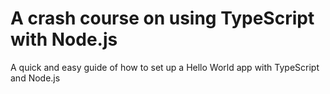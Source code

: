 # A crash course on using TypeScript with Node.js
A quick and easy guide of how to set up a Hello World app with TypeScript and Node.js